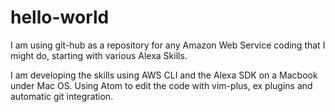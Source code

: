 # hello-world

I am using git-hub as a repository for any Amazon Web Service coding that I might do, starting with various Alexa Skills.

I am developing the skills using AWS CLI and the Alexa SDK on a Macbook under Mac OS. Using Atom to edit the code with vim-plus, ex plugins and automatic git integration.


